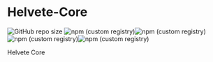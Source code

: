 # Helvete-Core
![GitHub repo size](https://img.shields.io/github/repo-size/Dani-Scopely/Helvete-Core) ![npm (custom registry)](https://img.shields.io/npm/v/com.frozenbullets.helvete.besthttp/latest?label=BestHTTP&registry_uri=http%3A%2F%2Finfusos.com%3A4873)![npm (custom registry)](https://img.shields.io/npm/v/com.frozenbullets.helvete.eventbus/latest?label=EventBus&registry_uri=http%3A%2F%2Finfusos.com%3A4873)![npm (custom registry)](https://img.shields.io/npm/v/com.frozenbullets.helvete.pathfinding/latest?label=Pathfinding&registry_uri=http%3A%2F%2Finfusos.com%3A4873)![npm (custom registry)](https://img.shields.io/npm/v/com.frozenbullets.helvete.dotween/latest?label=DoTween&registry_uri=http%3A%2F%2Finfusos.com%3A4873)
 
Helvete Core 
